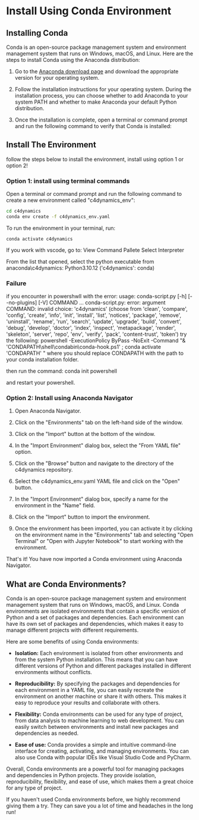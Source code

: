 # Install Using Conda Environment

## Installing Conda

Conda is an open-source package management system and environment management system that runs on Windows, macOS, and Linux. Here are the steps to install Conda using the Anaconda distribution:

1. Go to the [Anaconda download page](https://www.anaconda.com/products/individual) and download the appropriate version for your operating system.

2. Follow the installation instructions for your operating system. During the installation process, you can choose whether to add Anaconda to your system PATH and whether to make Anaconda your default Python distribution.

3. Once the installation is complete, open a terminal or command prompt and run the following command to verify that Conda is installed:

## Install The Environment

follow the steps below to install the environment, install using option 1 or option 2!

### Option 1: install using terminal commands

Open a terminal or command prompt and run the following command to create a new environment called "c4dynamics_env":

```bash
cd c4dynamics
conda env create -f c4dynamics_env.yaml
```

To run the environment in your terminal, run:
```
conda activate c4dynamics
```

If you work with vscode, go to:
View
Command Pallete
Select Interpreter

From the list that opened, select the python executable from anaconda\c4dynamics: Python3.10.12 ('c4dynamics': conda)

### Failure
if you encounter in powershwll with the error: usage: conda-script.py [-h] [--no-plugins] [-V] COMMAND ...
conda-script.py: error: argument COMMAND: invalid choice: 'c4dynamics' (choose from 'clean', 'compare', 'config', 'create', 'info', 'init', 'install', 'list', 'notices', 'package', 'remove', 'uninstall', 'rename', 'run', 'search', 'update', 'upgrade', 'build', 'convert', 'debug', 'develop', 'doctor', 'index', 'inspect', 'metapackage', 'render', 'skeleton', 'server', 'repo', 'env', 'verify', 'pack', 'content-trust', 'token')
try the following:
powershell -ExecutionPolicy ByPass -NoExit -Command "& 'CONDAPATH\shell\condabin\conda-hook.ps1' ; conda activate 'CONDAPATH' "
where you should replace CONDAPATH with the path to your conda installation folder. 

then run the command:
conda init powershell

and restart your powershell. 

### Option 2: Install using Anaconda Navigator

1. Open Anaconda Navigator.

2. Click on the "Environments" tab on the left-hand side of the window.

3. Click on the "Import" button at the bottom of the window.

4. In the "Import Environment" dialog box, select the "From YAML file" option.

5. Click on the "Browse" button and navigate to the directory of the c4dynamics repository.

6. Select the c4dynamics_env.yaml YAML file and click on the "Open" button.

7. In the "Import Environment" dialog box, specify a name for the environment in the "Name" field.

8. Click on the "Import" button to import the environment.

9. Once the environment has been imported, you can activate it by clicking on the environment name in the "Environments" tab and selecting "Open Terminal" or "Open with Jupyter Notebook" to start working with the environment.

That's it! You have now imported a Conda environment using Anaconda Navigator.


## What are Conda Environments?

Conda is an open-source package management system and environment management system that runs on Windows, macOS, and Linux. Conda environments are isolated environments that contain a specific version of Python and a set of packages and dependencies. Each environment can have its own set of packages and dependencies, which makes it easy to manage different projects with different requirements.

Here are some benefits of using Conda environments:

- **Isolation:** Each environment is isolated from other environments and from the system Python installation. This means that you can have different versions of Python and different packages installed in different environments without conflicts.

- **Reproducibility:** By specifying the packages and dependencies for each environment in a YAML file, you can easily recreate the environment on another machine or share it with others. This makes it easy to reproduce your results and collaborate with others.

- **Flexibility:** Conda environments can be used for any type of project, from data analysis to machine learning to web development. You can easily switch between environments and install new packages and dependencies as needed.

- **Ease of use:** Conda provides a simple and intuitive command-line interface for creating, activating, and managing environments. You can also use Conda with popular IDEs like Visual Studio Code and PyCharm.

Overall, Conda environments are a powerful tool for managing packages and dependencies in Python projects. They provide isolation, reproducibility, flexibility, and ease of use, which makes them a great choice for any type of project.

If you haven't used Conda environments before, we highly recommend giving them a try. They can save you a lot of time and headaches in the long run!



